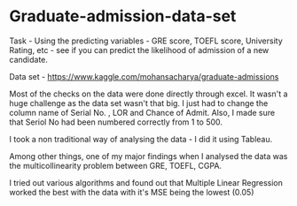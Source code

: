 # Graduate-admission-data-set

Task - Using the predicting variables - GRE score, TOEFL score, University Rating, etc - see if you can predict the likelihood of admission of a new candidate.

Data set - https://www.kaggle.com/mohansacharya/graduate-admissions

Most of the checks on the data were done directly through excel. It wasn't a huge challenge as the data set wasn't that big. I just had to change the column name of Serial No. , LOR and Chance of Admit. Also, I made sure that Seriol No had been numbered correctly from 1 to 500.

I took a non traditional way of analysing the data - I did it using Tableau.

Among other things, one of my major findings when I analysed the data was the multicollinearity problem between GRE, TOEFL, CGPA.

I tried out various algorithms and found out that Multiple Linear Regression worked the best with the data with it's MSE being the lowest (0.05)
